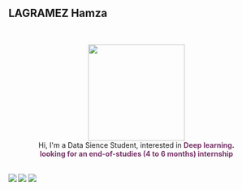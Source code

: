 

## **LAGRAMEZ Hamza** 
 <br>

<p align="center" >
    <img width="190" src="https://media1.giphy.com/media/3YX5uFD3ksn5QGhQCQ/giphy.gif?cid=790b76115b37218c0d9d1b8a6e2964fa9a1a411e6d1f9546&rid=giphy.gif&ct=g"/> <br>
    Hi, I'm a Data Sience Student, interested in <b><font color="#763568">Deep learning</font>.
    <br>
    <font color="#763568">looking for an end-of-studies (4 to 6 months) internship</font>
 <br>
 <br>
 
[<img src="https://img.shields.io/badge/LinkedIn-hamzalagramez-informational?style=for-the-badge&labelColor=black&logo=linkedin&logoColor=cd5c5c&&color=cd5c5c"/>][linkedin]
[<img src="https://img.shields.io/badge/Twitter-@HamzaLagramez-informational?style=for-the-badge&labelColor=black&logo=twitter&logoColor=5b84c4&color=5b84c4"/>][twitter]
[<img src="https://img.shields.io/badge/Gmail-hamzalagramez7@gmail.com-informational?style=for-the-badge&labelColor=black&logo=gmail&logoColor=2c599D&&color=2c599D"/>][gmail]
  

[linkedin]: https://www.linkedin.com/in/hamza-lagramez-91a6b4185/
[twitter]: https://twitter.com/HamzaLagramez
[gmail]: hamzalagramez7@gmail.com
